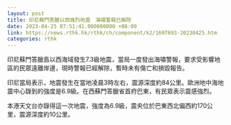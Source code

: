 ```yaml
---
layout: post
title: 印尼蘇門答臘以西強烈地震　海嘯警報已解除
date: 2023-04-25 07:51:41.000000000 +08:00
link: https://news.rthk.hk/rthk/ch/component/k2/1697693-20230425.htm
categories: rthk
---
```


印尼蘇門答臘島以西海域發生7.3級地震，當局一度發出海嘯警報，要求受影響地區的民眾遠離岸邊，現時警報已經解除，暫時未有傷亡和損毀報告。

印尼當局表示，地震發生在當地凌晨3時左右，震源深度約84公里。歐洲地中海地震中心錄到的強度是6.9級。在西蘇門答臘省首府巴東，有民眾表示震感強烈。

本港天文台亦錄得這一次地震，強度為6.9級，震央位於巴東西北偏西約170公里，震源深度約10公里。
